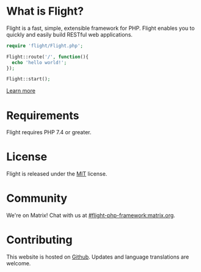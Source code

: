 # What is Flight?

Flight is a fast, simple, extensible framework for PHP.
Flight enables you to quickly and easily build RESTful web applications.

``` php
require 'flight/Flight.php';

Flight::route('/', function(){
  echo 'hello world!';
});

Flight::start();
```

[Learn more](learn)

# Requirements

Flight requires PHP 7.4 or greater.

# License

Flight is released under the [MIT](https://github.com/mikecao/flight/blob/master/LICENSE) license.

# Community

We're on Matrix! Chat with us at [#flight-php-framework:matrix.org](https://matrix.to/#/#flight-php-framework:matrix.org).

# Contributing

This website is hosted on [Github](https://github.com/mikecao/flightphp.com).
Updates and language translations are welcome.
